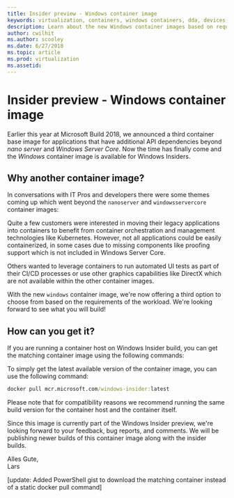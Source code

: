 ```yaml
---
title: Insider preview - Windows container image
keywords: virtualization, containers, windows containers, dda, devices, blog
description: Learn about the new Windows container images based on requirements workloads and how to get the new feature.
author: cwilhit
ms.author: scooley 
ms.date: 6/27/2018
ms.topic: article
ms.prod: virtualization
ms.assetid: 
---
```


# Insider preview - Windows container image

Earlier this year at Microsoft Build 2018, we announced a third container base image for applications that have additional API dependencies beyond _nano server_ and _Windows Server Core_. Now the time has finally come and the _Windows_ container image is available for Windows Insiders.

<!--![New Windows container images announcement](https://msdnshared.blob.core.windows.net/media/2018/06/windowscontainerbuild2018.png)-->

## Why another container image?

In conversations with IT Pros and developers there were some themes coming up which went beyond the `nanoserver` and `windowsservercore` container images:

Quite a few customers were interested in moving their legacy applications into containers to benefit from container orchestration and management technologies like Kubernetes. However, not all applications could be easily containerized, in some cases due to missing components like proofing support which is not included in Windows Server Core.

Others wanted to leverage containers to run automated UI tests as part of their CI/CD processes or use other graphics capabilities like DirectX which are not available within the other container images.

With the new `windows` container image, we're now offering a third option to choose from based on the requirements of the workload. We're looking forward to see what you will build!

## How can you get it?

If you are running a container host on Windows Insider build, you can get the matching container image using the following commands:

To simply get the latest available version of the container image, you can use the following command:

``` cmd
docker pull mcr.microsoft.com/windows-insider:latest
```

Please note that for compatibility reasons we recommend running the same build version for the container host and the container itself.

Since this image is currently part of the Windows Insider preview, we're looking forward to your feedback, bug reports, and comments. We will be publishing newer builds of this container image along with the insider builds.

Alles Gute,  
Lars 

[update: Added PowerShell gist to download the matching container instead of a static docker pull command]
